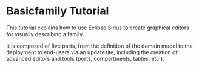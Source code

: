 # Basicfamily Tutorial

This tutorial explains how to use Eclipse Sirius to create graphical editors for visually describing a family.

It is composed of five parts, from the definition of the domain model to the deployment to end-users via an updatesite,
including the creation of advanced editors and tools (ports, compartments, tables, etc.).
